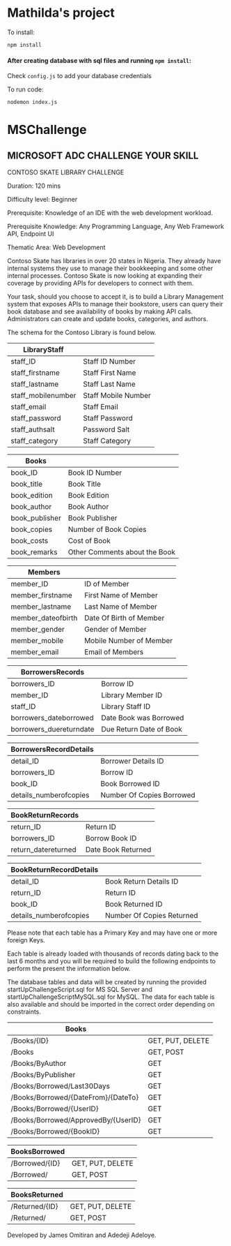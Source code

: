 # Mathilda's project

To install:

```
npm install
```
#### After creating database with sql files and running `npm install`:
Check `config.js` to add your database credentials

To run code:

`nodemon index.js`

# MSChallenge
 
## MICROSOFT ADC CHALLENGE YOUR SKILL

CONTOSO SKATE LIBRARY CHALLENGE 

Duration: 120 mins 

Difficulty level: Beginner 

 
Prerequisite: Knowledge of an IDE with the web development workload.  

Prerequisite Knowledge: Any Programming Language, Any Web Framework API, Endpoint UI 

Thematic Area: Web Development 

 
 

Contoso Skate has libraries in over 20 states in Nigeria. They already have internal systems they use to manage their bookkeeping and some other internal processes. Contoso Skate is now looking at expanding their coverage by providing APIs for developers to connect with them. 

 

Your task, should you choose to accept it, is to build a Library Management system that exposes APIs to manage their bookstore, users can query their book database and see availability of books by making API calls. Administrators can create and update books, categories, and authors. 

 

The schema for the Contoso Library is found below. 

LibraryStaff | |
--- | --- 
staff_ID | Staff ID Number | 
staff_firstname | Staff First Name |
staff_lastname | Staff Last Name |
staff_mobilenumber | Staff Mobile Number
staff_email | Staff Email
staff_password | Staff Password 
staff_authsalt | Password Salt 
staff_category | Staff Category 

Books | |
--- | --- 
book_ID | Book ID Number 
book_title | Book Title 
book_edition | Book Edition 
book_author | Book Author 
book_publisher | Book Publisher 
book_copies | Number of Book Copies 
book_costs | Cost of Book 
book_remarks | Other Comments about the Book 

Members | |
--- | --- 
member_ID | ID of Member 
member_firstname | First Name of Member 
member_lastname | Last Name of Member 
member_dateofbirth | Date Of Birth of Member 
member_gender | Gender of Member 
member_mobile | Mobile Number of Member 
member_email | Email of Members 

BorrowersRecords | |
--- | --- 
borrowers_ID | Borrow ID 
member_ID | Library Member ID 
staff_ID | Library Staff ID 
borrowers_dateborrowed | Date Book was Borrowed 
borrowers_duereturndate | Due Return Date of Book 

BorrowersRecordDetails | |
--- | --- 
detail_ID | Borrower Details ID 
borrowers_ID | Borrow ID 
book_ID | Book Borrowed ID 
details_numberofcopies | Number Of Copies Borrowed 

BookReturnRecords | |
--- | --- 
return_ID | Return ID 
borrowers_ID | Borrow Book ID 
return_datereturned | Date Book Returned 

BookReturnRecordDetails | |
--- | --- 
detail_ID | Book Return Details ID 
return_ID | Return ID 
book_ID | Book Returned ID 
details_numberofcopies | Number Of Copies Returned 

Please note that each table has a Primary Key and may have one or more foreign Keys. 

Each table is already loaded with thousands of records dating back to the last 6 months and you will be required to build the following endpoints to perform the present the information below. 

The database tables and data will be created by running the provided startUpChallengeScript.sql for MS SQL Server and startUpChallengeScriptMySQL.sql for MySQL. The data for each table is also available and should be imported in the correct order depending on constraints. 


Books | |
--- | --- 
/Books/{ID} | GET, PUT, DELETE 
/Books | GET, POST 
/Books/ByAuthor | GET 
/Books/ByPublisher | GET 
/Books/Borrowed/Last30Days | GET 
/Books/Borrowed/{DateFrom}/{DateTo} | GET 
/Books/Borrowed/{UserID} | GET 
/Books/Borrowed/ApprovedBy/{UserID} | GET 
/Books/Borrowed/{BookID} | GET 

BooksBorrowed | |
--- | --- 
/Borrowed/{ID} | GET, PUT, DELETE 
/Borrowed/ | GET, POST 

BooksReturned | |
--- | --- 
/Returned/{ID} | GET, PUT, DELETE 
/Returned/ | GET, POST 

 
Developed by James Omitiran and Adedeji Adeloye. 

